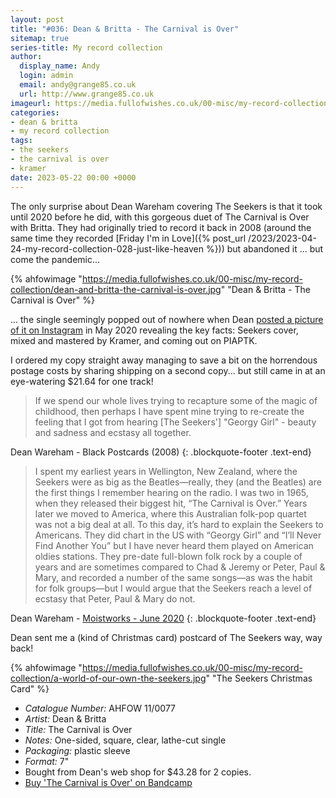 ```yaml
---
layout: post
title: "#036: Dean & Britta - The Carnival is Over"
sitemap: true
series-title: My record collection
author:
  display_name: Andy
  login: admin
  email: andy@grange85.co.uk
  url: http://www.grange85.co.uk
imageurl: https://media.fullofwishes.co.uk/00-misc/my-record-collection/dean-and-britta-the-carnival-is-over.jpg
categories:
- dean & britta
- my record collection
tags:
- the seekers
- the carnival is over
- kramer
date: 2023-05-22 00:00 +0000
---
```

The only surprise about Dean Wareham covering The Seekers is that it took until 2020 before he did, with this gorgeous duet of The Carnival is Over with Britta. They had originally tried to record it back in 2008 (around the same time they recorded [Friday I'm in Love]({% post_url /2023/2023-04-24-my-record-collection-028-just-like-heaven %})) but abandoned it ... but come the pandemic...

{% ahfowimage "https://media.fullofwishes.co.uk/00-misc/my-record-collection/dean-and-britta-the-carnival-is-over.jpg" "Dean & Britta - The Carnival is Over" %}

... the single seemingly popped out of nowhere when Dean [posted a picture of it on Instagram](https://www.instagram.com/p/CAdsiqNDPuX/) in May 2020 revealing the key facts: Seekers cover, mixed and mastered by Kramer, and coming out on PIAPTK.

I ordered my copy straight away managing to save a bit on the horrendous postage costs by sharing shipping on a second copy... but still came in at an eye-watering $21.64 for one track!

> If we spend our whole lives trying to recapture some of the magic of childhood, then perhaps I have spent mine trying to re-create the feeling that I got from hearing [The Seekers'] "Georgy Girl" - beauty and sadness and ecstasy all together.

Dean Wareham - Black Postcards (2008)
{: .blockquote-footer .text-end}

> I spent my earliest years in Wellington, New Zealand, where the Seekers were as big as the Beatles—really, they (and the Beatles) are the first things I remember hearing on the radio. I was two in 1965, when they released their biggest hit, “The Carnival is Over.”  Years later we moved to America, where this Australian folk-pop quartet was not a big deal at all. To this day, it’s hard to explain the Seekers to Americans. They did chart in the US with “Georgy Girl” and “I’ll Never Find Another You” but I have never heard them played on American oldies stations. They pre-date full-blown folk rock by a couple of years and are sometimes compared to Chad & Jeremy or Peter, Paul & Mary, and recorded a number of the same songs—as was the habit for folk groups—but I would argue that the Seekers reach a level of ecstasy that Peter, Paul & Mary do not.

Dean Wareham - [Moistworks - June 2020](https://moistworks.com/home/carnival)
{: .blockquote-footer .text-end}

Dean sent me a (kind of Christmas card) postcard of The Seekers way, way back!

{% ahfowimage "https://media.fullofwishes.co.uk/00-misc/my-record-collection/a-world-of-our-own-the-seekers.jpg" "The Seekers Christmas Card" %}

 - *Catalogue Number:* AHFOW 11/0077
 - *Artist:* Dean & Britta
 - *Title:* The Carnival is Over
 - *Notes:* One-sided, square, clear, lathe-cut single
 - *Packaging:* plastic sleeve
 - *Format:* 7"
 - Bought from Dean's web shop for $43.28 for 2 copies.
 - [Buy 'The Carnival is Over' on Bandcamp](https://deanandbritta.bandcamp.com/track/the-carnival-is-over)
